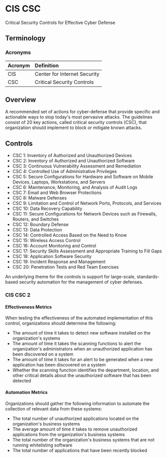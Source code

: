 # CIS CSC

Critical Security Controls for Effective Cyber Defense

## Terminology

### Acronyms

| Acronym | Definition |
| :--- | :--- |
| CIS | Center for Internet Security |
| CSC | Critical Security Controls |

## Overview

A recommended set of actions for cyber-defense that provide specific and actionable ways to stop today's most pervasive attacks. The guidelines consist of 20 key actions, called critical security controls \(CSC\), that organization should implement to block or mitigate known attacks. 

## Controls

- CSC 1: Inventory of Authorized and Unauthorized Devices
- CSC 2: Inventory of Authorized and Unauthorized Software
- CSC 3: Continuous Vulnerability Assessment and Remediation
- CSC 4: Controlled Use of Administrative Privileges
- CSC 5: Secure Configurations for Hardware and Software on Mobile Devices, Laptops, Workstations, and Servers
- CSC 6: Maintenance, Monitoring, and Analysis of Audit Logs
- CSC 7: Email and Web Browser Protections
- CSC 8: Malware Defenses
- CSC 9: Limitation and Control of Network Ports, Protocols, and Services
- CSC 10: Data Recovery Capability
- CSC 11: Secure Configurations for Network Devices such as Firewalls, Routers, and Switches
- CSC 12: Boundary Defense
- CSC 13: Data Protection
- CSC 14: Controlled Access Based on the Need to Know
- CSC 15: Wireless Access Control
- CSC 16: Account Monitoring and Control
- CSC 17: Security Skills Assessment and Appropriate Training to Fill Gaps
- CSC 18: Application Software Security
- CSC 19: Incident Response and Management
- CSC 20: Penetration Tests and Red Team Exercises

An underlying theme for the controls is support for large-scale, standards-based security automation for the management of cyber defenses.

### CIS CSC 2

#### Effectiveness Metrics

When testing the effectiveness of the automated implementation of this control, organizations should determine the following:

- The amount of time it takes to detect new software installed on the organization's systems
- The amount of time it takes the scanning functions to alert the organization's administrators when an unauthorized application has been discovered on a system
- The amount of time it takes for an alert to be generated when a new application has been discovered on a system
- Whether the scanning function identifies the department, location, and other critical details about the unauthorized software that has been detected

#### Automation Metrics

Organizations should gather the following information to automate the collection of relevant data from these systems:

- The total number of unauthorized applications located on the organization's business systems
- The average amount of time it takes to remove unauthorized applications from the organization's business systems
- The total number of the organization's business systems that are not running whitelisting software
- The total number of applications that have been recently blocked